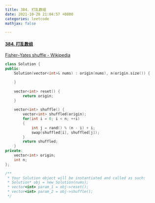 ```yaml
---
title: 384. 打乱数组
date: 2021-10-28 21:04:57 +0800
categories: leetcode
mathjax: false

---
```


#### [384. 打乱数组](https://leetcode-cn.com/problems/shuffle-an-array/)

[Fisher–Yates shuffle - Wikipedia](https://en.wikipedia.org/wiki/Fisher–Yates_shuffle)

```c++
class Solution {
public:
    Solution(vector<int>& nums) : origin(nums), n(origin.size()) {

    }
    
    vector<int> reset() {
        return origin;
    }
    
    vector<int> shuffle() {
        vector<int> shuffled(origin);
        for(int i = 0; i < n; ++i)
        {
            int j = rand() % (n - i) + i;
            swap(shuffled[i], shuffled[j]);
        }
        return shuffled;
    }
private:
    vector<int> origin;
    int n;
};

/**
 * Your Solution object will be instantiated and called as such:
 * Solution* obj = new Solution(nums);
 * vector<int> param_1 = obj->reset();
 * vector<int> param_2 = obj->shuffle();
 */
```
